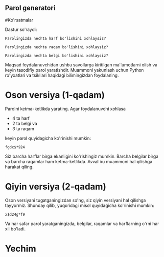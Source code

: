 ## Parol generatori

#Ko'rsatmalar

Dastur so'raydi:

```
Parolingizda nechta harf bo'lishini xohlaysiz?

```

```
Parolingizda nechta raqam bo'lishini xohlaysiz?

```

```
Parolingizda nechta belgi bo'lishini xohlaysiz?

```

Maqsad foydalanuvchidan ushbu savollarga kiritilgan ma'lumotlarni olish va keyin tasodifiy parol yaratishdir. Muammoni yakunlash uchun Python ro'yxatlari va tsikllari haqidagi bilimingizdan foydalaning.

# Oson versiya (1-qadam)

Parolni ketma-ketlikda yarating. Agar foydalanuvchi xohlasa

- 4 ta harf
- 2 ta belgi va
- 3 ta raqam

keyin parol quyidagicha ko'rinishi mumkin:

```
fgdx$*924

```

Siz barcha harflar birga ekanligini ko'rishingiz mumkin. Barcha belgilar birga va barcha raqamlar ham ketma-ketlikda. Avval bu muammoni hal qilishga harakat qiling.

# Qiyin versiya (2-qadam)

Oson versiyani tugatganingizdan so'ng, siz qiyin versiyani hal qilishga tayyormiz.  Shunday qilib, yuqoridagi misol quyidagicha ko'rinishi mumkin:

```
x$d24g*f9

```

Va har safar parol yaratganingizda, belgilar, raqamlar va harflarning o'rni har xil bo'ladi.

# Yechim
